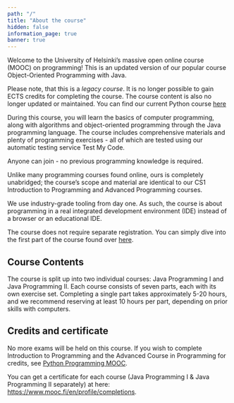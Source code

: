 ```yaml
---
path: "/"
title: "About the course"
hidden: false
information_page: true
banner: true
---
```


Welcome to the University of Helsinki’s massive open online course (MOOC) on programming! This is an updated version of our popular course Object-Oriented Programming with Java.

Please note, that this is a *legacy course*. It is no longer possible to gain ECTS credits for completing the course. The course content is also no longer updated or maintained. You can find our current Python course [here](https://programming-24.mooc.fi/)

During this course, you will learn the basics of computer programming, along with algorithms and object-oriented programming through the Java programming language. The course includes comprehensive materials and plenty of programming exercises - all of which are tested using our automatic testing service Test My Code.

Anyone can join - no previous programming knowledge is required.

Unlike many programming courses found online, ours is completely unabridged; the course’s scope and material are identical to our CS1 Introduction to Programming and Advanced Programming courses.

We use industry-grade tooling from day one. As such, the course is about programming in a real integrated development environment (IDE) instead of a browser or an educational IDE.

The course does not require separate registration. You can simply dive into the first part of the course found over [here](/part-1).

## Course Contents

The course is split up into two individual courses: Java Programming I and Java Programming II. Each course consists of seven parts, each with its own exercise set. Completing a single part takes approximately 5-20 hours, and we recommend reserving at least 10 hours per part, depending on prior skills with computers.

## Credits and certificate

No more exams will be held on this course. If you wish to complete Introduction to Programming and the Advanced Course in Programming for credits, see [Python Programming MOOC](https://programming-24.mooc.fi).

You can get a certificate for each course (Java Programming I & Java Programming II separately) at here: https://www.mooc.fi/en/profile/completions.
